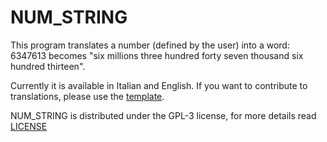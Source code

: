 # NUM_STRING
This program translates a number (defined by the user) into a word:\
6347613 becomes "six millions three hundred forty seven thousand six hundred thirteen".

Currently it is available in Italian and English. If you want to contribute to translations, please use the [template](https://github.com/TheDarkBug/num-string/blob/main/langs/template.txt).

NUM_STRING is distributed under the GPL-3 license, for more details read [LICENSE](./LICENSE)